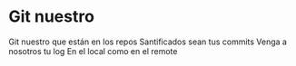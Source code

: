 # Git nuestro

Git nuestro que están en los repos
Santificados sean tus commits
Venga a nosotros tu log
En el local como en el remote
